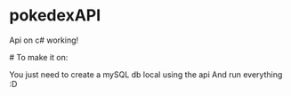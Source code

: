 ﻿# pokedexAPI

Api on c# working!

﻿# To make it on:

 You just need to create a mySQL db local using the api
 And run everything :D
